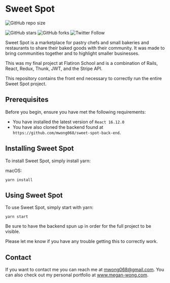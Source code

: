 # Sweet Spot

<!--- These are examples. See https://shields.io for others or to customize this set of shields. You might want to include dependencies, project status and licence info here --->
![GitHub repo size](https://img.shields.io/github/repo-size/mwong068/sweet-spot-front-end)
<!-- ![GitHub contributors](https://img.shields.io/github/contributors/scottydocs/README-template.md) -->
![GitHub stars](https://img.shields.io/github/stars/mwong068/sweet-spot-front-end)
![GitHub forks](https://img.shields.io/github/forks/mwong068/sweet-spot-front-end)
![Twitter Follow](https://img.shields.io/twitter/follow/mwong068?style=social)

Sweet Spot is a marketplace for pastry chefs and small bakeries and restaurants to share their baked goods with their community. It was made to bring communities together and to highlight smaller businesses.

This was my final project at Flatiron School and is a combination of Rails, React, Redux, Thunk, JWT, and the Stripe API. 

This repository contains the front end necessary to correctly run the entire Sweet Spot project.

## Prerequisites

Before you begin, ensure you have met the following requirements:
<!--- These are just example requirements. Add, duplicate or remove as required --->
* You have installed the latest version of `React 16.12.0`
* You have also cloned the backend found at `https://github.com/mwong068/sweet-spot-back-end`.

## Installing Sweet Spot

To install Sweet Spot, simply install yarn:

macOS:
```
yarn install
```

## Using Sweet Spot

To use Sweet Spot, simply start with yarn:


```
yarn start
```

Be sure to have the backend spun up in order for the full project to be visible.

Please let me know if you have any trouble getting this to correctly work.

## Contact

If you want to contact me you can reach me at mwong068@gmail.com.
You can also check out my personal portfolio at www.megan-wong.com.

<!-- ## License -->
<!--- If you're not sure which open license to use see https://choosealicense.com/--->

<!-- This project uses the following license: [<license_name>](<link>). -->

